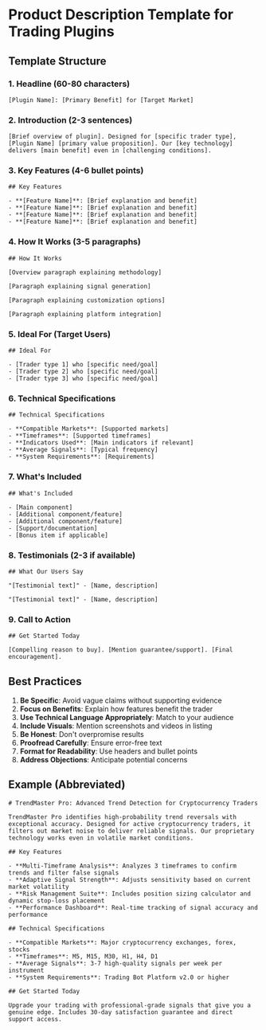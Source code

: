 # Product Description Template for Trading Plugins

## Template Structure

### 1. Headline (60-80 characters)
```
[Plugin Name]: [Primary Benefit] for [Target Market]
```

### 2. Introduction (2-3 sentences)
```
[Brief overview of plugin]. Designed for [specific trader type], [Plugin Name] [primary value proposition]. Our [key technology] delivers [main benefit] even in [challenging conditions].
```

### 3. Key Features (4-6 bullet points)
```
## Key Features

- **[Feature Name]**: [Brief explanation and benefit]
- **[Feature Name]**: [Brief explanation and benefit]
- **[Feature Name]**: [Brief explanation and benefit]
- **[Feature Name]**: [Brief explanation and benefit]
```

### 4. How It Works (3-5 paragraphs)
```
## How It Works

[Overview paragraph explaining methodology]

[Paragraph explaining signal generation]

[Paragraph explaining customization options]

[Paragraph explaining platform integration]
```

### 5. Ideal For (Target Users)
```
## Ideal For

- [Trader type 1] who [specific need/goal]
- [Trader type 2] who [specific need/goal]
- [Trader type 3] who [specific need/goal]
```

### 6. Technical Specifications
```
## Technical Specifications

- **Compatible Markets**: [Supported markets]
- **Timeframes**: [Supported timeframes]
- **Indicators Used**: [Main indicators if relevant]
- **Average Signals**: [Typical frequency]
- **System Requirements**: [Requirements]
```

### 7. What's Included
```
## What's Included

- [Main component]
- [Additional component/feature]
- [Additional component/feature]
- [Support/documentation]
- [Bonus item if applicable]
```

### 8. Testimonials (2-3 if available)
```
## What Our Users Say

"[Testimonial text]" - [Name, description]

"[Testimonial text]" - [Name, description]
```

### 9. Call to Action
```
## Get Started Today

[Compelling reason to buy]. [Mention guarantee/support]. [Final encouragement].
```

## Best Practices

1. **Be Specific**: Avoid vague claims without supporting evidence
2. **Focus on Benefits**: Explain how features benefit the trader
3. **Use Technical Language Appropriately**: Match to your audience
4. **Include Visuals**: Mention screenshots and videos in listing
5. **Be Honest**: Don't overpromise results
6. **Proofread Carefully**: Ensure error-free text
7. **Format for Readability**: Use headers and bullet points
8. **Address Objections**: Anticipate potential concerns

## Example (Abbreviated)

```
# TrendMaster Pro: Advanced Trend Detection for Cryptocurrency Traders

TrendMaster Pro identifies high-probability trend reversals with exceptional accuracy. Designed for active cryptocurrency traders, it filters out market noise to deliver reliable signals. Our proprietary technology works even in volatile market conditions.

## Key Features

- **Multi-Timeframe Analysis**: Analyzes 3 timeframes to confirm trends and filter false signals
- **Adaptive Signal Strength**: Adjusts sensitivity based on current market volatility
- **Risk Management Suite**: Includes position sizing calculator and dynamic stop-loss placement
- **Performance Dashboard**: Real-time tracking of signal accuracy and performance

## Technical Specifications

- **Compatible Markets**: Major cryptocurrency exchanges, forex, stocks
- **Timeframes**: M5, M15, M30, H1, H4, D1
- **Average Signals**: 3-7 high-quality signals per week per instrument
- **System Requirements**: Trading Bot Platform v2.0 or higher

## Get Started Today

Upgrade your trading with professional-grade signals that give you a genuine edge. Includes 30-day satisfaction guarantee and direct support access.
```